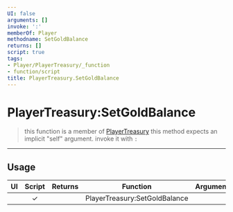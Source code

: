 ```yaml
---
UI: false
arguments: []
invoke: ':'
memberOf: Player
methodname: SetGoldBalance
returns: []
script: true
tags:
- Player/PlayerTreasury/_function
- function/script
title: PlayerTreasury.SetGoldBalance
---
```

# PlayerTreasury:SetGoldBalance
> this function is a member of [PlayerTreasury](civ-6/lua/PlayerTreasury.md)
> this method expects an implicit "self" argument. invoke it with `:`
-----
## Usage
|  UI | Script | Returns | Function | Arguments |
|:---:|:------:|-------:|:--------:|:---------|
| |✓||PlayerTreasury:SetGoldBalance||
